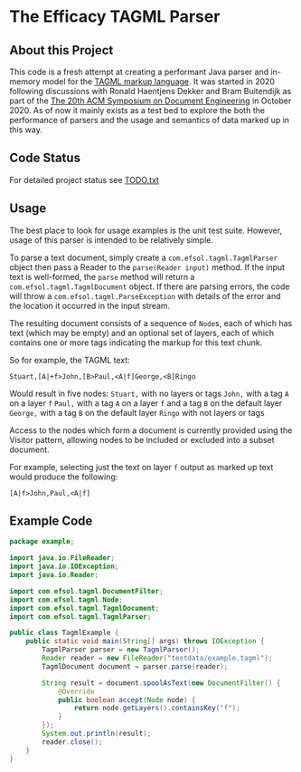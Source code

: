 The Efficacy TAGML Parser
=========================

About this Project
------------------
This code is a fresh attempt at creating a performant Java parser and in-memory model for the [TAGML markup language](https://www.balisage.net/Proceedings/vol21/print/HaentjensDekker01/BalisageVol21-HaentjensDekker01.html). It was started in 2020 following discussions with Ronald Haentjens Dekker and Bram Buitendijk as part of the [The 20th ACM Symposium on Document Engineering](https://doceng.org/doceng2020) in October 2020. As of now it mainly exists as a test bed to explore the both the performance of parsers and the usage and semantics of data marked up in this way.

Code Status
-----------
For detailed project status see [TODO.txt](TODO.txt)

Usage
--------------
The best place to look for usage examples is the unit test suite. However, usage of this parser is intended to be relatively simple.

To parse a text document, simply create a `com.efsol.tagml.TagmlParser` object then pass a Reader to the `parse(Reader input)` method. If the input text is well-formed, the `parse` method will return a `com.efsol.tagml.TagmlDocument` object. If there are parsing errors, the code will throw a `com.efsol.tagml.ParseException` with details of the error and the location it occurred in the input stream.

The resulting document consists of a sequence of `Node`s, each of which has text (which may be empty) and an optional set of layers, each of which contains one or more tags indicating the markup for this text chunk.

So for example, the TAGML text:

```
Stuart,[A|+f>John,[B>Paul,<A|f]George,<B]Ringo
```
Would result in five nodes:
`Stuart,` with no layers or tags
`John,` with a tag `A` on a layer `f`
`Paul,` with a tag `A` on a layer `f` and a tag `B` on the default layer
`George,` with a tag `B` on the default layer
`Ringo` with not layers or tags

Access to the nodes which form a document is currently provided using the Visitor pattern, allowing nodes to be included or excluded into a subset document.

For example, selecting just the text on layer `f` output as marked up text would produce the following:

```
[A|f>John,Paul,<A|f]
```

Example Code
------------

```Java
package example;

import java.io.FileReader;
import java.io.IOException;
import java.io.Reader;

import com.efsol.tagml.DocumentFilter;
import com.efsol.tagml.Node;
import com.efsol.tagml.TagmlDocument;
import com.efsol.tagml.TagmlParser;

public class TagmlExample {
	public static void main(String[] args) throws IOException {
		TagmlParser parser = new TagmlParser();
		Reader reader = new FileReader("testdata/example.tagml");
		TagmlDocument document = parser.parse(reader);

		String result = document.spoolAsText(new DocumentFilter() {
			@Override
			public boolean accept(Node node) {
				return node.getLayers().containsKey("f");
			}
		});
		System.out.println(result);
		reader.close();
	}
}
```